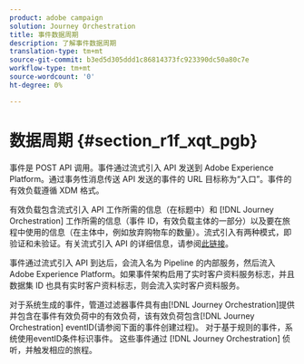 ```yaml
---
product: adobe campaign
solution: Journey Orchestration
title: 事件数据周期
description: 了解事件数据周期
translation-type: tm+mt
source-git-commit: b3ed5d305ddd1c86814373fc923390dc50a80c7e
workflow-type: tm+mt
source-wordcount: '0'
ht-degree: 0%

---
```



# 数据周期 {#section_r1f_xqt_pgb}

事件是 POST API 调用。事件通过流式引入 API 发送到 Adobe Experience Platform。通过事务性消息传送 API 发送的事件的 URL 目标称为“入口”。事件的有效负载遵循 XDM 格式。

有效负载包含流式引入 API 工作所需的信息（在标题中）和 [!DNL Journey Orchestration] 工作所需的信息（事件 ID，有效负载主体的一部分）以及要在旅程中使用的信息（在主体中，例如放弃购物车的数量）。流式引入有两种模式，即验证和未验证。有关流式引入 API 的详细信息，请参阅[此链接](https://docs.adobe.com/content/help/zh-Hans/experience-platform/xdm/api/getting-started.html)。

事件通过流式引入 API 到达后，会流入名为 Pipeline 的内部服务，然后流入 Adobe Experience Platform。如果事件架构启用了实时客户资料服务标志，并且数据集 ID 也具有实时客户资料标志，则会流入实时客户资料服务。

对于系统生成的事件，管道过滤器事件具有由[!DNL Journey Orchestration]提供并包含在事件有效负荷中的有效负荷，该有效负荷包含[!DNL Journey Orchestration] eventID(请参阅下面的事件创建过程)。 对于基于规则的事件，系统使用eventID条件标识事件。 这些事件通过 [!DNL Journey Orchestration] 侦听，并触发相应的旅程。
